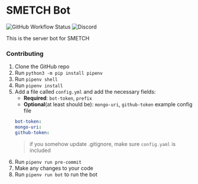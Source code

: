 # SMETCH Bot

![GitHub Workflow Status](https://img.shields.io/github/workflow/status/smetch-discord/smetch-bot/Lint%20CI?label=Lint%20CI&logo=github&logoColor=white&style=flat-square) ![Discord](https://img.shields.io/discord/806922773607874590?color=green&label=Discord&logo=discord&logoColor=white&style=flat-square)

This is the server bot for SMETCH

### Contributing
1. Clone the GitHub repo
2. Run `python3 -m pip install pipenv`
3. Run `pipenv shell`
4. Run `pipenv install`
5. Add a file called `config.yml` and add the necessary fields:
    - **Required**: `bot-token`, `prefix`
    - **Optional**(at least should be): `mongo-uri`, `github-token`
    example config file
    ```yml
    bot-token:
    mongo-uri:
    github-token:
    ```
    > if you somehow update .gitignore, make sure `config.yaml` is included
6. Run `pipenv run pre-commit`
7. Make any changes to your code
8. Run `pipenv run bot` to run the bot
